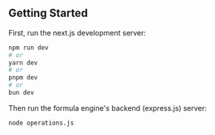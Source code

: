 ## Getting Started

First, run the next.js development server:

```bash
npm run dev
# or
yarn dev
# or
pnpm dev
# or
bun dev
```

Then run the formula engine's backend (express.js) server:

```bash
node operations.js
```

